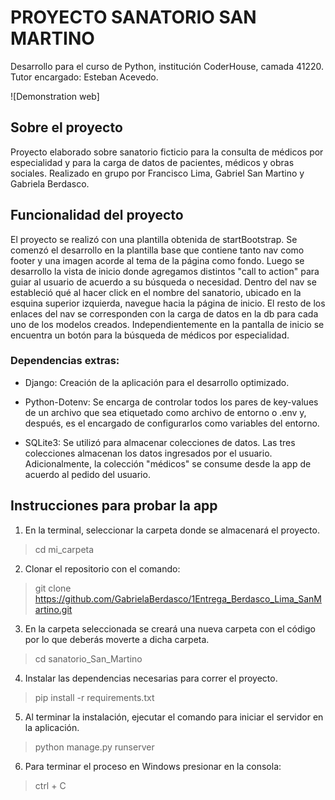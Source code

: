 # PROYECTO SANATORIO SAN MARTINO

Desarrollo para el curso de Python, institución CoderHouse, camada 41220. Tutor encargado: Esteban Acevedo.

![Demonstration web]


## Sobre el proyecto

Proyecto elaborado sobre sanatorio ficticio para la consulta de médicos por especialidad y para la carga de datos de pacientes, médicos y obras sociales. Realizado en grupo por Francisco Lima, Gabriel San Martino y Gabriela Berdasco.

## Funcionalidad del proyecto

El proyecto se realizó con una plantilla obtenida de startBootstrap. Se comenzó el desarrollo en la plantilla base que contiene tanto nav como footer y una imagen acorde al tema de la página como fondo. Luego se desarrollo la vista de inicio donde agregamos distintos "call to action" para guiar al usuario de acuerdo a su búsqueda o necesidad. Dentro del nav se estableció qué al hacer click en el nombre del sanatorio, ubicado en la esquina superior izquierda, navegue hacia la página de inicio. El resto de los enlaces del nav se corresponden con la carga de datos en la db para cada uno de los modelos creados. Independientemente en la pantalla de inicio se encuentra un botón para la búsqueda de médicos por especialidad.


### Dependencias extras:

* Django: Creación de la aplicación para el desarrollo optimizado.

* Python-Dotenv: Se encarga de controlar todos los pares de key-values de un archivo que sea etiquetado como archivo de entorno o .env y, después, es el encargado de configurarlos como variables del entorno.

* SQLite3: Se utilizó para almacenar colecciones de datos. Las tres colecciones almacenan los datos ingresados por el usuario. Adicionalmente, la colección "médicos" se consume desde la app de acuerdo al pedido del usuario.

## Instrucciones para probar la app

1. En la terminal, seleccionar la carpeta donde se almacenará el proyecto.

> cd mi_carpeta

2. Clonar el repositorio con el comando: 

> git clone https://github.com/GabrielaBerdasco/1Entrega_Berdasco_Lima_SanMartino.git

3. En la carpeta seleccionada se creará una nueva carpeta con el código por lo que deberás moverte a dicha carpeta.

> cd sanatorio_San_Martino

4. Instalar las dependencias necesarias para correr el proyecto.

> pip install -r requirements.txt

5. Al terminar la instalación, ejecutar el comando para iniciar el servidor en la aplicación.

> python manage.py runserver

6. Para terminar el proceso en Windows presionar en la consola:

> ctrl + C 

